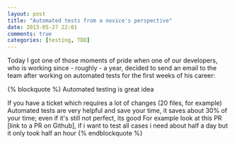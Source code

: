 ```yaml
---
layout: post
title: "Automated tests from a novice's perspective"
date: 2013-05-27 22:01
comments: true
categories: [testing, TDD]
---
```


Today I got one of those moments of pride
when one of our developers, who is working
since - roughly - a year, decided to send an
email to the team after working on automated
tests for the first weeks of his career:

{% blockquote %}
Automated testing is great idea 

If you have a ticket which requires a lot of changes (20 files, for example) Automated tests are very helpful and save your time, it saves about 30% of your time; even if it's still not perfect, its good
For example look at this PR [link to a PR on Github], if i want to test all cases i need about half a day but it only took half an hour
{% endblockquote %}